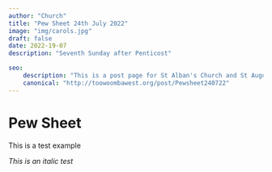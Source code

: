 ```yaml
---
author: "Church"
title: "Pew Sheet 24th July 2022"
image: "img/carols.jpg"
draft: false
date: 2022-19-07    
description: "Seventh Sunday after Penticost"

seo: 
    description: "This is a post page for St Alban's Church and St Augustine's Church Toowoomba"
    canonical: "http://toowoombawest.org/post/Pewsheet240722"
---
```



# Pew Sheet 

This is a test example

*This is an italic test*